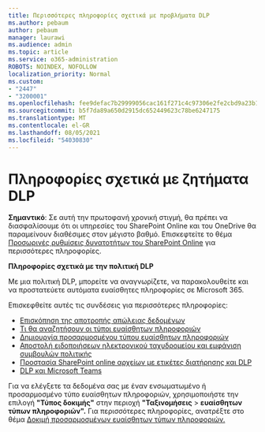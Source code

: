 ```yaml
---
title: Περισσότερες πληροφορίες σχετικά με προβλήματα DLP
ms.author: pebaum
author: pebaum
manager: laurawi
ms.audience: admin
ms.topic: article
ms.service: o365-administration
ROBOTS: NOINDEX, NOFOLLOW
localization_priority: Normal
ms.custom:
- "2447"
- "3200001"
ms.openlocfilehash: fee9defac7b29999056cac161f271c4c97306e2fe2cbd9a23b1b956b2ee02e98
ms.sourcegitcommit: b5f7da89a650d2915dc652449623c78be6247175
ms.translationtype: MT
ms.contentlocale: el-GR
ms.lasthandoff: 08/05/2021
ms.locfileid: "54030830"
---
```

# <a name="information-about-dlp-issues"></a>Πληροφορίες σχετικά με ζητήματα DLP

**Σημαντικό**: Σε αυτή την πρωτοφανή χρονική στιγμή, θα πρέπει να διασφαλίσουμε ότι οι υπηρεσίες του SharePoint Online και του OneDrive θα παραμείνουν διαθέσιμες στον μέγιστο βαθμό. Επισκεφτείτε το θέμα [Προσωρινές ρυθμίσεις δυνατοτήτων του SharePoint Online](https://aka.ms/ODSPAdjustments) για περισσότερες πληροφορίες.

**Πληροφορίες σχετικά με την πολιτική DLP**

Με μια πολιτική DLP, μπορείτε να αναγνωρίζετε, να παρακολουθείτε και να προστατεύετε αυτόματα ευαίσθητες πληροφορίες σε Microsoft 365.

Επισκεφθείτε αυτές τις συνδέσεις για περισσότερες πληροφορίες:

- [Επισκόπηση της αποτροπής απώλειας δεδομένων](https://docs.microsoft.com/microsoft-365/compliance/data-loss-prevention-policies)
- [Τι θα αναζητήσουν οι τύποι ευαίσθητων πληροφοριών](https://docs.microsoft.com/microsoft-365/compliance/sensitive-information-type-entity-definitions)
- [Δημιουργία προσαρμοσμένου τύπου ευαίσθητων πληροφοριών](https://docs.microsoft.com/microsoft-365/compliance/create-a-custom-sensitive-information-type)
- [Αποστολή ειδοποιήσεων ηλεκτρονικού ταχυδρομείου και εμφάνιση συμβουλών πολιτικής](https://docs.microsoft.com/microsoft-365/compliance/use-notifications-and-policy-tips)
- [Προστασία SharePoint online αρχείων με ετικέτες διατήρησης και DLP](https://docs.microsoft.com/microsoft-365/compliance/protect-sharepoint-online-files-with-office-365-labels-and-dlp)
- [DLP και Microsoft Teams](https://docs.microsoft.com/microsoft-365/compliance/dlp-microsoft-teams)

Για να ελέγξετε τα δεδομένα σας με έναν ενσωματωμένο ή προσαρμοσμένο τύπο ευαίσθητων πληροφοριών, χρησιμοποιήστε την επιλογή **"Τύπος δοκιμής"** στην περιοχή **"Ταξινομήσεις**  >  **ευαίσθητων τύπων πληροφοριών".** Για περισσότερες πληροφορίες, ανατρέξτε στο θέμα [Δοκιμή προσαρμοσμένων ευαίσθητων τύπων πληροφοριών.](https://docs.microsoft.com/microsoft-365/compliance/create-a-custom-sensitive-information-type#create-custom-sensitive-information-types-in-the-security--compliance-center)